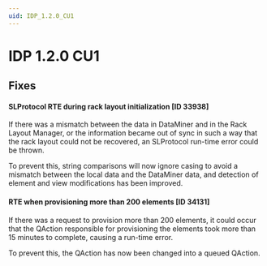 ```yaml
---
uid: IDP_1.2.0_CU1
---
```


# IDP 1.2.0 CU1

## Fixes

#### SLProtocol RTE during rack layout initialization [ID 33938]

If there was a mismatch between the data in DataMiner and in the Rack Layout Manager, or the information became out of sync in such a way that the rack layout could not be recovered, an SLProtocol run-time error could be thrown.

To prevent this, string comparisons will now ignore casing to avoid a mismatch between the local data and the DataMiner data, and detection of element and view modifications has been improved.

#### RTE when provisioning more than 200 elements [ID 34131]

If there was a request to provision more than 200 elements, it could occur that the QAction responsible for provisioning the elements took more than 15 minutes to complete, causing a run-time error.

To prevent this, the QAction has now been changed into a queued QAction.
